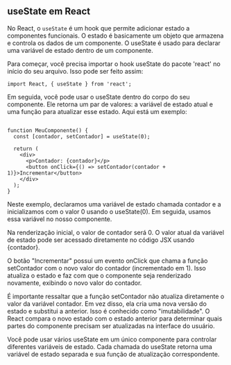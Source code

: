## useState em React 

No React, o ``useState`` é um hook que permite adicionar estado a componentes funcionais. O estado é basicamente um objeto que armazena e controla os dados de um componente. O useState é usado para declarar uma variável de estado dentro de um componente.

Para começar, você precisa importar o hook useState do pacote 'react' no início do seu arquivo. Isso pode ser feito assim:

````
import React, { useState } from 'react';
````


Em seguida, você pode usar o useState dentro do corpo do seu componente. Ele retorna um par de valores: a variável de estado atual e uma função para atualizar esse estado. Aqui está um exemplo:

````

function MeuComponente() {
  const [contador, setContador] = useState(0);

  return (
    <div>
      <p>Contador: {contador}</p>
      <button onClick={() => setContador(contador + 1)}>Incrementar</button>
    </div>
  );
}
````

Neste exemplo, declaramos uma variável de estado chamada contador e a inicializamos com o valor 0 usando o useState(0). Em seguida, usamos essa variável no nosso componente.

Na renderização inicial, o valor de contador será 0. O valor atual da variável de estado pode ser acessado diretamente no código JSX usando {contador}.

O botão "Incrementar" possui um evento onClick que chama a função setContador com o novo valor do contador (incrementado em 1). Isso atualiza o estado e faz com que o componente seja renderizado novamente, exibindo o novo valor do contador.

É importante ressaltar que a função setContador não atualiza diretamente o valor da variável contador. Em vez disso, ela cria uma nova versão do estado e substitui a anterior. Isso é conhecido como "imutabilidade". O React compara o novo estado com o estado anterior para determinar quais partes do componente precisam ser atualizadas na interface do usuário.

Você pode usar vários useState em um único componente para controlar diferentes variáveis de estado. Cada chamada do useState retorna uma variável de estado separada e sua função de atualização correspondente.
